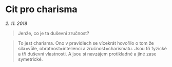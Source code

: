 # Cit pro charisma

*2. 11. 2018*

> Jenže, co je ta duševní zručnost?

> To jest charisma. Ono v pravidlech se vícekrát hovořilo o tom že síla=vůle, obratnost=intelienci a zručnost=charismatu. Jsou tři fyzické a tři duševní vlastnosti. A jsou si navzájem protikladné a jiné zase symetrické.